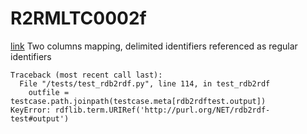 # R2RMLTC0002f
[link](https://www.w3.org/TR/rdb2rdf-test-cases/#R2RMLTC0002f)
Two columns mapping, delimited identifiers referenced as regular identifiers


```
Traceback (most recent call last):
  File "/tests/test_rdb2rdf.py", line 114, in test_rdb2rdf
    outfile = testcase.path.joinpath(testcase.meta[rdb2rdftest.output])
KeyError: rdflib.term.URIRef('http://purl.org/NET/rdb2rdf-test#output')

```